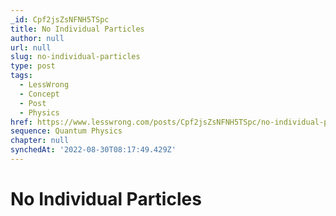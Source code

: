```yaml
---
_id: Cpf2jsZsNFNH5TSpc
title: No Individual Particles
author: null
url: null
slug: no-individual-particles
type: post
tags:
  - LessWrong
  - Concept
  - Post
  - Physics
href: https://www.lesswrong.com/posts/Cpf2jsZsNFNH5TSpc/no-individual-particles
sequence: Quantum Physics
chapter: null
synchedAt: '2022-08-30T08:17:49.429Z'
---
```

# No Individual Particles


